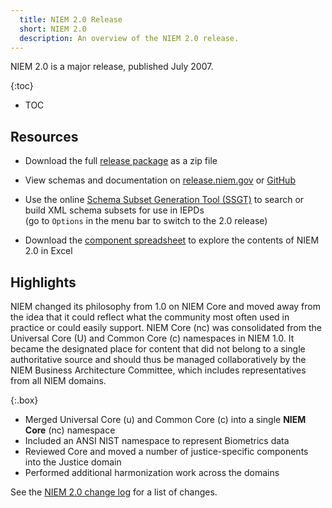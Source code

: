 ```yaml
---
  title: NIEM 2.0 Release
  short: NIEM 2.0
  description: An overview of the NIEM 2.0 release.
---
```


NIEM 2.0 is a major release, published July 2007.

{:toc}
- TOC

## Resources

- Download the full [release package](https://github.com/NIEM/NIEM-Releases/archive/niem-2.0.zip) as a zip file

- View schemas and documentation on [release.niem.gov](https://release.niem.gov/niem/2.0) or [GitHub](https://github.com/NIEM/NIEM-Releases/tree/niem-2.0)

- Use the online [Schema Subset Generation Tool (SSGT)](https://tools.niem.gov/niemtools/ssgt/index.iepd) to search or build XML schema subsets for use in IEPDs
  <br/><span class="text-muted">(go to `Options` in the menu bar to switch to the 2.0 release)</span>

- Download the [component spreadsheet](https://release.niem.gov/niem/2.0/niem-2.0.xls) to explore the contents of NIEM 2.0 in Excel

## Highlights

NIEM changed its philosophy from 1.0 on NIEM Core and moved away from the idea that it could reflect what the community most often used in practice or could easily support.  NIEM Core (nc) was consolidated from the Universal Core (U) and Common Core (c) namespaces in NIEM 1.0.  It became the designated place for content that did not belong to a single authoritative source and should thus be managed collaboratively by the NIEM Business Architecture Committee, which includes representatives from all NIEM domains.

{:.box}
- Merged Universal Core (u) and Common Core (c) into a single **NIEM Core** (nc) namespace
- Included an ANSI NIST namespace to represent Biometrics data
- Reviewed Core and moved a number of justice-specific components into the Justice domain
- Performed additional harmonization work across the domains

See the [NIEM 2.0 change log](https://release.niem.gov/niem/2.0/changelog.html) for a list of changes.
